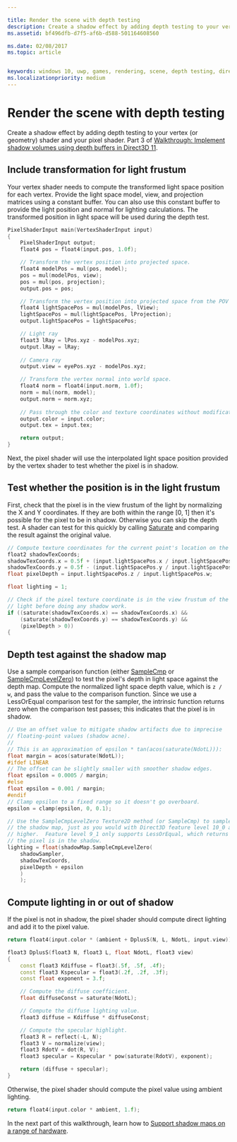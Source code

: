 ```yaml
---

title: Render the scene with depth testing
description: Create a shadow effect by adding depth testing to your vertex (or geometry) shader and your pixel shader.
ms.assetid: bf496dfb-d7f5-af6b-d588-501164608560

ms.date: 02/08/2017
ms.topic: article


keywords: windows 10, uwp, games, rendering, scene, depth testing, direct3d, shadows
ms.localizationpriority: medium
---
```


# Render the scene with depth testing




Create a shadow effect by adding depth testing to your vertex (or geometry) shader and your pixel shader. Part 3 of [Walkthrough: Implement shadow volumes using depth buffers in Direct3D 11](implementing-depth-buffers-for-shadow-mapping.md).

## Include transformation for light frustum


Your vertex shader needs to compute the transformed light space position for each vertex. Provide the light space model, view, and projection matrices using a constant buffer. You can also use this constant buffer to provide the light position and normal for lighting calculations. The transformed position in light space will be used during the depth test.

```cpp
PixelShaderInput main(VertexShaderInput input)
{
    PixelShaderInput output;
    float4 pos = float4(input.pos, 1.0f);

    // Transform the vertex position into projected space.
    float4 modelPos = mul(pos, model);
    pos = mul(modelPos, view);
    pos = mul(pos, projection);
    output.pos = pos;

    // Transform the vertex position into projected space from the POV of the light.
    float4 lightSpacePos = mul(modelPos, lView);
    lightSpacePos = mul(lightSpacePos, lProjection);
    output.lightSpacePos = lightSpacePos;

    // Light ray
    float3 lRay = lPos.xyz - modelPos.xyz;
    output.lRay = lRay;
    
    // Camera ray
    output.view = eyePos.xyz - modelPos.xyz;

    // Transform the vertex normal into world space.
    float4 norm = float4(input.norm, 1.0f);
    norm = mul(norm, model);
    output.norm = norm.xyz;
    
    // Pass through the color and texture coordinates without modification.
    output.color = input.color;
    output.tex = input.tex;

    return output;
}
```

Next, the pixel shader will use the interpolated light space position provided by the vertex shader to test whether the pixel is in shadow.

## Test whether the position is in the light frustum


First, check that the pixel is in the view frustum of the light by normalizing the X and Y coordinates. If they are both within the range \[0, 1\] then it's possible for the pixel to be in shadow. Otherwise you can skip the depth test. A shader can test for this quickly by calling [Saturate](https://msdn.microsoft.com/library/windows/desktop/hh447231) and comparing the result against the original value.

```cpp
// Compute texture coordinates for the current point's location on the shadow map.
float2 shadowTexCoords;
shadowTexCoords.x = 0.5f + (input.lightSpacePos.x / input.lightSpacePos.w * 0.5f);
shadowTexCoords.y = 0.5f - (input.lightSpacePos.y / input.lightSpacePos.w * 0.5f);
float pixelDepth = input.lightSpacePos.z / input.lightSpacePos.w;

float lighting = 1;

// Check if the pixel texture coordinate is in the view frustum of the 
// light before doing any shadow work.
if ((saturate(shadowTexCoords.x) == shadowTexCoords.x) &&
    (saturate(shadowTexCoords.y) == shadowTexCoords.y) &&
    (pixelDepth > 0))
{
```

## Depth test against the shadow map


Use a sample comparison function (either [SampleCmp](https://msdn.microsoft.com/library/windows/desktop/bb509696) or [SampleCmpLevelZero](https://msdn.microsoft.com/library/windows/desktop/bb509697)) to test the pixel's depth in light space against the depth map. Compute the normalized light space depth value, which is `z / w`, and pass the value to the comparison function. Since we use a LessOrEqual comparison test for the sampler, the intrinsic function returns zero when the comparison test passes; this indicates that the pixel is in shadow.

```cpp
// Use an offset value to mitigate shadow artifacts due to imprecise 
// floating-point values (shadow acne).
//
// This is an approximation of epsilon * tan(acos(saturate(NdotL))):
float margin = acos(saturate(NdotL));
#ifdef LINEAR
// The offset can be slightly smaller with smoother shadow edges.
float epsilon = 0.0005 / margin;
#else
float epsilon = 0.001 / margin;
#endif
// Clamp epsilon to a fixed range so it doesn't go overboard.
epsilon = clamp(epsilon, 0, 0.1);

// Use the SampleCmpLevelZero Texture2D method (or SampleCmp) to sample from 
// the shadow map, just as you would with Direct3D feature level 10_0 and
// higher.  Feature level 9_1 only supports LessOrEqual, which returns 0 if
// the pixel is in the shadow.
lighting = float(shadowMap.SampleCmpLevelZero(
    shadowSampler,
    shadowTexCoords,
    pixelDepth + epsilon
    )
    );
```

## Compute lighting in or out of shadow


If the pixel is not in shadow, the pixel shader should compute direct lighting and add it to the pixel value.

```cpp
return float4(input.color * (ambient + DplusS(N, L, NdotL, input.view)), 1.f);
```

```cpp
float3 DplusS(float3 N, float3 L, float NdotL, float3 view)
{
    const float3 Kdiffuse = float3(.5f, .5f, .4f);
    const float3 Kspecular = float3(.2f, .2f, .3f);
    const float exponent = 3.f;

    // Compute the diffuse coefficient.
    float diffuseConst = saturate(NdotL);

    // Compute the diffuse lighting value.
    float3 diffuse = Kdiffuse * diffuseConst;

    // Compute the specular highlight.
    float3 R = reflect(-L, N);
    float3 V = normalize(view);
    float3 RdotV = dot(R, V);
    float3 specular = Kspecular * pow(saturate(RdotV), exponent);

    return (diffuse + specular);
}
```

Otherwise, the pixel shader should compute the pixel value using ambient lighting.

```cpp
return float4(input.color * ambient, 1.f);
```

In the next part of this walkthrough, learn how to [Support shadow maps on a range of hardware](target-a-range-of-hardware.md).

 

 




